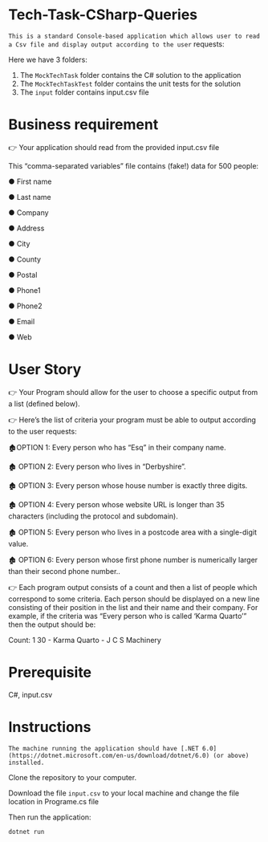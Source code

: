 # Tech-Task-CSharp-Queries
`This is a standard Console-based application which allows user to read a Csv file and display output according to the user`
requests:

Here we have 3 folders:

1. The `MockTechTask` folder contains the C# solution to the application
2. The `MockTechTaskTest` folder contains the unit tests for the solution
3. The `input` folder contains input.csv file

# Business requirement
👉 Your application should read from the provided input.csv file

This “comma-separated variables” file contains (fake!) data for 500 people:

● First name

● Last name

● Company

● Address

● City

● County

● Postal

● Phone1

● Phone2

● Email

● Web

# User Story

👉 Your Program should allow for the user to choose a specific output from a list
(defined below). 

👉 Here’s the list of criteria your program must be able to output according to the user
requests:

 🏚OPTION 1: Every person who has “Esq” in their company name.
 
🏚 OPTION 2: Every person who lives in “Derbyshire”.

🏚 OPTION 3: Every person whose house number is exactly three digits.

🏚 OPTION 4: Every person whose website URL is longer than 35 characters
(including the protocol and subdomain).

🏚 OPTION 5: Every person who lives in a postcode area with a single-digit value.

🏚 OPTION 6: Every person whose first phone number is numerically larger than
their second phone number..

👉 Each program output consists of a count and then a list of people which correspond
to some criteria. Each person should be displayed on a new line consisting of their
position in the list and their name and their company.
For example, if the criteria was “Every person who is called ‘Karma Quarto’” then the
output should be:

Count: 1
30 - Karma Quarto - J C S Machinery

# Prerequisite

C#,  input.csv 

# Instructions

``The machine running the application should have [.NET 6.0](https://dotnet.microsoft.com/en-us/download/dotnet/6.0) (or above) installed.``

Clone the repository to your computer.

Download the file `input.csv` to your local machine and change the file location in Programe.cs file

Then run the application:

```
dotnet run
```
